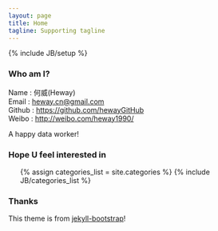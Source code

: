 ```yaml
---
layout: page
title: Home
tagline: Supporting tagline
---
```

{% include JB/setup %}

### Who am I?

Name : 何威(Heway)  
Email : <heway.cn@gmail.com>  
Github : <https://github.com/hewayGitHub>  
Weibo : <http://weibo.com/heway1990/> 

A happy data worker!

### Hope U feel interested in

<ul class="tag_box inline">
  {% assign categories_list = site.categories %}
  {% include JB/categories_list %}
</ul>

### Thanks

This theme is from [jekyll-bootstrap](http://jekyllbootstrap.com/)!



